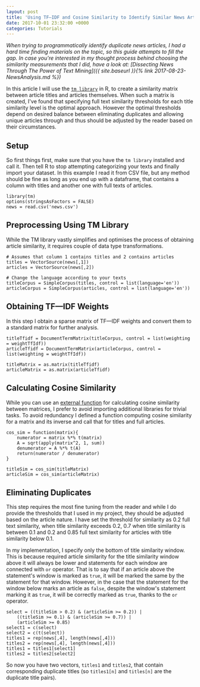```yaml
---
layout: post
title: 'Using TF—IDF and Cosine Similarity to Identify Similar News Articles in R-Programming'
date: 2017-10-01 23:32:00 +0000
categories: Tutorials
---
```


_When trying to programmatically identify duplicate news articles, I had a hard time finding materials on the topic, so this guide attempts to fill the gap. In case you're interested in my thought process behind choosing the similarity measurements that I did, have a look at: [Dissecting News Through The Power of Text Mining]({{ site.baseurl }}{% link 2017-08-23-NewsAnalysis.md %})_

In this article I will use the [`tm library`](https://cran.r-project.org/web/packages/tm/index.html) in R, to create a similarity matrix between article titles and articles themselves. When such a matrix is created, I've found that specifying full text similarity thresholds for each title similarity level is the optimal approach. However the optimal thresholds depend on desired balance between eliminating duplicates and allowing unique articles through and thus should be adjusted by the reader based on their circumstances.

## Setup

So first things first, make sure that you have the `tm library` installed and call it. Then tell R to stop attempting categorizing your texts and finally import your dataset. In this example I read it from CSV file, but any method should be fine as long as you end up with a dataframe, that contains a column with titles and another one with full texts of articles.

```
library(tm)
options(stringsAsFactors = FALSE)
news = read.csv('news.csv')
```

## Preprocessing Using TM Library

While the TM library vastly simplifies and optimises the process of obtaining article similarity, it requires couple of data type transformations.

```
# Assumes that column 1 contains titles and 2 contains articles
titles = VectorSource(news[,1])
articles = VectorSource(news[,2])

# Change the language according to your texts
titleCorpus = SimpleCorpus(titles, control = list(language='en'))
articleCorpus = SimpleCorpus(articles, control = list(language='en'))
```

## Obtaining TF—IDF Weights

In this step I obtain a sparse matrix of TF—IDF weights and convert them to a standard matrix for further analysis.

```
titleTfidf = DocumentTermMatrix(titleCorpus, control = list(weighting = weightTfIdf))
articleTfidf = DocumentTermMatrix(articleCorpus, control = list(weighting = weightTfIdf))

titleMatrix = as.matrix(titleTfidf)
articleMatrix = as.matrix(articleTfidf)
```

## Calculating Cosine Similarity

While you can use an [external function](https://stat.ethz.ch/R-manual/R-devel/library/stats/html/dist.html) for calculating cosine similarity between matrices, I prefer to avoid importing additional libraries for trivial tasks. To avoid redundancy I defined a function computing cosine similarity for a matrix and its inverse and call that for titles and full articles.

```
cos_sim = function(matrix){
    numerator = matrix %*% t(matrix)
    A = sqrt(apply(matrix^2, 1, sum))
    denumerator = A %*% t(A)
    return(numerator / denumerator)
}

titleSim = cos_sim(titleMatrix)
articleSim = cos_sim(articleMatrix)
```

## Eliminating Duplicates

This step requires the most fine tuning from the reader and while I do provide the thresholds that I used in my project, they should be adjusted based on the article nature. I have set the threshold for similarity as 0.2 full text similarity, when title similarity exceeds 0.2, 0.7 when title similarity is between 0.1 and 0.2 and 0.85 full text similarity for articles with title similarity below 0.1.

In my implementation, I specify only the bottom of title similarity window. This is because required article similarity for the title similarity window above it will always be lower and statements for each window are connected with `or` operator. That is to say that if an article above the statement's window is marked as `true`, it will be marked the same by the statement for that window. However, in the case that the statement for the window below marks an article as `false`, despite the window's statement marking it as `true`, it will be correctly marked as `true`, thanks to the `or` operator.


```
select = ((titleSim > 0.2) & (articleSim >= 0.2)) |
    ((titleSim >= 0.1) & (articleSim >= 0.7)) |
    (articleSim >= 0.85)
select1 = c(select)
select2 = c(t(select))
titles1 = rep(news[,4], length(news[,4]))
titles2 = rep(news[,4], length(news[,4]))
titles1 = titles1[select1]
titles2 = titles2[select2]
```

So now you have two vectors, `titles1` and `titles2`, that contain corresponding duplicate titles (so `titles1[n]` and `titles[n]` are the duplicate title pairs).

